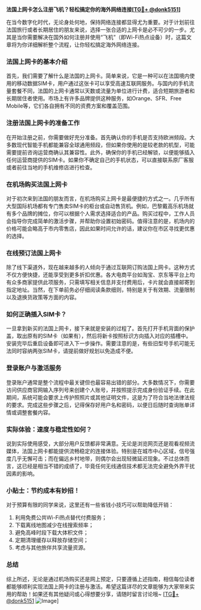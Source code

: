 **法国上网卡怎么注册飞机？轻松搞定你的海外网络连接[[TG💪+ @donk5151](https://t.me/s/donk5151)]**

在当今数字化时代，无论身处何地，保持网络连接都显得尤为重要。对于计划前往法国旅行或者长期居住的朋友来说，选择一张合适的上网卡是必不可少的一步。尤其是当你需要解决在国外如何注册并使用“飞机”（即Wi-Fi热点设备）时，这篇文章将为你详细解析整个流程，让你轻松搞定海外网络连接。

### 法国上网卡的基本介绍

首先，我们需要了解什么是法国的上网卡。简单来说，它是一种可以在法国境内使用的移动数据SIM卡，用户通过这张卡可以享受高速互联网服务。与国内的手机流量套餐不同，法国的上网卡通常以天数或流量为单位进行计费，适合短期旅游者和长期居住者使用。市场上有许多品牌提供这种服务，如Orange、SFR、Free Mobile等，它们各自拥有不同的资费方案和覆盖范围。

### 注册法国上网卡的准备工作

在开始注册之前，你需要做好充分准备。首先确认你的手机是否支持欧洲频段。大多数现代智能手机都能兼容全球通用频段，但如果你使用的是较老款的机型，可能需要提前咨询运营商确认其兼容性。此外，确保你的手机已经解锁，以便能够插入任何运营商提供的SIM卡。如果你不确定自己的手机状态，可以直接联系原厂客服或者前往当地的手机维修店进行检查。

### 在机场购买法国上网卡

对于初次来到法国的朋友而言，在机场购买上网卡是最便捷的方式之一。几乎所有大型国际机场都有专门售卖SIM卡的柜台或自动售货机。例如，巴黎戴高乐机场就有多个品牌的摊位，你可以根据个人需求选择适合的产品。购买过程中，工作人员会指导你完成简单的激活步骤，并帮助你设置初始密码。值得注意的是，机场内的价格可能会略高于市内零售店，因此如果时间允许的话，建议你在市区寻找更优惠的选择。

### 在线预订法国上网卡

除了线下渠道外，现在越来越多的人倾向于通过互联网订购法国上网卡。这种方式不仅方便快捷，还能享受到更多折扣优惠。各大电商平台如淘宝、京东等平台上均有众多商家提供此项服务，只需填写相关信息并支付费用后，卡片就会直接邮寄到指定地址。当然，在下单前务必仔细阅读条款细则，特别是关于有效期、流量限制以及退换货政策等方面的内容。

### 如何正确插入SIM卡？

一旦拿到新买的法国上网卡，接下来就是安装的过程了。首先打开手机背面的保护盖，取出原有的SIM卡（如果有），然后将新卡按照标识方向插入对应的插槽中。安装完毕后重启设备即可进入下一步操作。需要注意的是，有些旧型号手机可能无法同时容纳两张SIM卡，请提前做好规划以免造成不便。

### 登录账户与激活服务

登录账户通常是整个流程中最关键但也最容易出错的部分。大多数情况下，你需要访问供应商官网输入序列号来创建个人账号，并按照提示完成身份验证手续。在此期间，系统可能会要求上传护照照片或其他证明文件，这是为了符合当地法律法规的要求。完成这些步骤之后，记得保存好用户名和密码，以便日后随时查询账单详情或调整套餐内容。

### 实际体验：速度与稳定性如何？

说到实际使用感受，大部分用户反馈都非常满意。无论是浏览网页还是观看视频流媒体，法国上网卡都能提供流畅稳定的连接体验。特别是在城市中心区域，信号强度几乎无懈可击；而在偏远乡村地带，则偶尔会出现轻微延迟现象。不过总体而言，这已经是相当不错的成绩了，毕竟任何无线通信技术都无法完全避免外界干扰因素的影响。

### 小贴士：节约成本有妙招！

对于预算有限的同学来说，这里还有一些省钱小技巧可以帮助降低开销：
1. 利用免费公共Wi-Fi热点替代付费服务；
2. 下载离线地图减少在线搜索频率；
3. 避免高峰时段下载大体积文件；
4. 定期清理缓存以释放存储空间；
5. 考虑与其他旅伴共享流量资源。

### 总结

综上所述，无论是通过机场购买还是网上预定，只要遵循上述指南，相信每位读者都能够顺利实现法国上网卡的注册与激活。希望这篇详尽的文章能够为大家带来实用的帮助！如果还有其他疑问或心得想要分享，请随时留言讨论哦~ [[TG💪+ @donk5151](https://t.me/s/donk5151) ![Image](https://i.postimg.cc/rwNCRYN7/Snipaste-2025-04-30-17-27-05.png)]